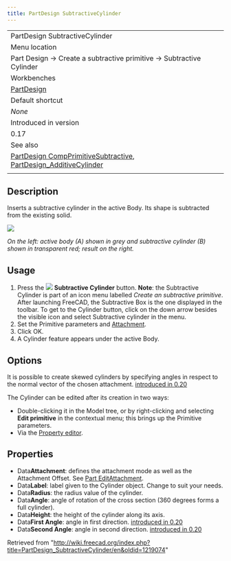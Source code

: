 ```yaml
---
title: PartDesign SubtractiveCylinder
---
```


|                                                                                                                                                                                                              |
| ------------------------------------------------------------------------------------------------------------------------------------------------------------------------------------------------------------ |
| PartDesign SubtractiveCylinder                                                                                                                                                                               |
| Menu location                                                                                                                                                                                                |
| Part Design → Create a subtractive primitive → Subtractive Cylinder                                                                                                                                          |
| Workbenches                                                                                                                                                                                                  |
| [PartDesign](/PartDesign_Workbench "PartDesign Workbench")                                                                                                                                                   |
| Default shortcut                                                                                                                                                                                             |
| _None_                                                                                                                                                                                                       |
| Introduced in version                                                                                                                                                                                        |
| 0.17                                                                                                                                                                                                         |
| See also                                                                                                                                                                                                     |
| [PartDesign CompPrimitiveSubtractive](/PartDesign_CompPrimitiveSubtractive "PartDesign CompPrimitiveSubtractive"), [PartDesign_AdditiveCylinder](/PartDesign_AdditiveCylinder "PartDesign AdditiveCylinder") |
|                                                                                                                                                                                                              |

## Description

Inserts a subtractive cylinder in the active Body. Its shape is subtracted from the existing solid.

![](/images/PartDesign_SubtractiveCylinder_example.svg)

_On the left: active body (A) shown in grey and subtractive cylinder (B) shown in transparent red; result on the right._

## Usage

1. Press the ![](/images/PartDesign_SubtractiveCylinder.svg) **Subtractive Cylinder** button. **Note**: the Subtractive Cylinder is part of an icon menu labelled _Create an subtractive primitive_. After launching FreeCAD, the Subtractive Box is the one displayed in the toolbar. To get to the Cylinder button, click on the down arrow besides the visible icon and select Subtractive cylinder in the menu.
2. Set the Primitive parameters and [Attachment](/Part_EditAttachment "Part EditAttachment").
3. Click OK.
4. A Cylinder feature appears under the active Body.

## Options

It is possible to create skewed cylinders by specifying angles in respect to the normal vector of the chosen attachment. [introduced in 0.20](/Release_notes_0.20 "Release notes 0.20")

The Cylinder can be edited after its creation in two ways:

- Double-clicking it in the Model tree, or by right-clicking and selecting **Edit primitive** in the contextual menu; this brings up the Primitive parameters.
- Via the [Property editor](/Property_editor "Property editor").

## Properties

- Data**Attachment**: defines the attachment mode as well as the Attachment Offset. See [Part EditAttachment](/Part_EditAttachment "Part EditAttachment").
- Data**Label**: label given to the Cylinder object. Change to suit your needs.
- Data**Radius**: the radius value of the cylinder.
- Data**Angle**: angle of rotation of the cross section (360 degrees forms a full cylinder).
- Data**Height**: the height of the cylinder along its axis.
- Data**First Angle**: angle in first direction. [introduced in 0.20](/Release_notes_0.20 "Release notes 0.20")
- Data**Second Angle**: angle in second direction. [introduced in 0.20](/Release_notes_0.20 "Release notes 0.20")

Retrieved from "<http://wiki.freecad.org/index.php?title=PartDesign_SubtractiveCylinder/en&oldid=1219074>"
